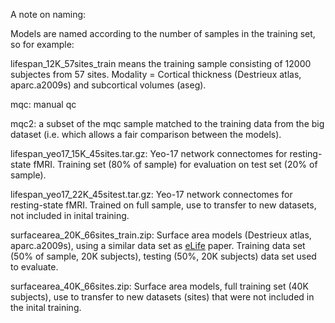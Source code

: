 A note on naming: 

Models are named according to the number of samples in the training set, so for example:

lifespan_12K_57sites_train means the training sample consisting of 12000 subjectes from 57 sites. Modality = Cortical thickness (Destrieux atlas, aparc.a2009s) and subcortical volumes (aseg).

mqc: manual qc

mqc2: a subset of the mqc sample matched to the training data from the big dataset (i.e. which allows a fair comparison between the models).

lifespan_yeo17_15K_45sites.tar.gz: Yeo-17 network connectomes for resting-state fMRI. Training set (80% of sample) for evaluation on test set (20% of sample).

lifespan_yeo17_22K_45sitest.tar.gz: Yeo-17 network connectomes for resting-state fMRI. Trained on full sample, use to transfer to new datasets, not included in inital training.

surfacearea_20K_66sites_train.zip: Surface area models (Destrieux atlas, aparc.a2009s), using a similar data set as [eLife](https://elifesciences.org/articles/72904) paper. Training data set (50% of sample, 20K subjects), testing (50%, 20K subjects) data set used to evaluate. 

surfacearea_40K_66sites.zip: Surface area models, full training set (40K subjects), use to transfer to new datasets (sites) that were not included in the inital training.